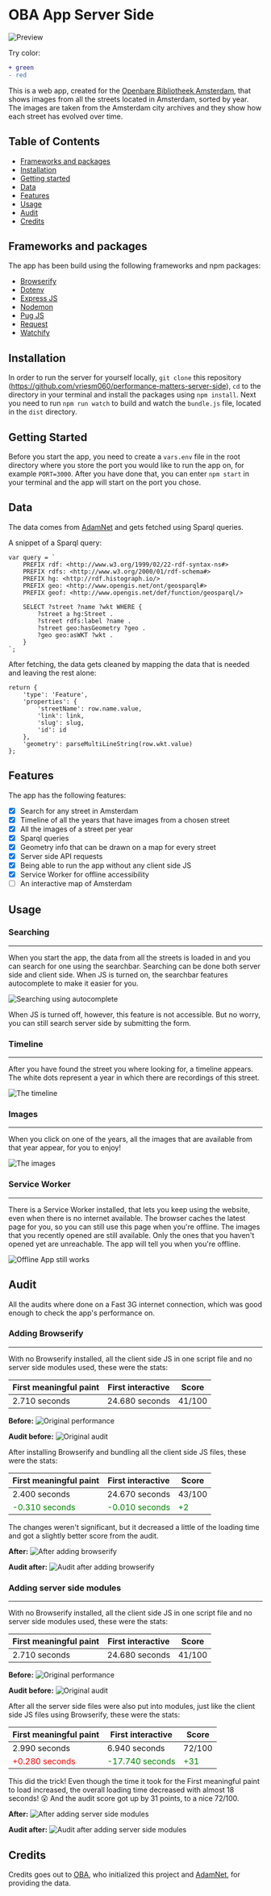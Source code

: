 # OBA App Server Side

![Preview](screenshots/preview.png)

Try color:

```diff
+ green
- red
```

This is a web app, created for the [Openbare Bibliotheek Amsterdam](https://www.oba.nl), that shows images from all the streets located in Amsterdam, sorted by year. The images are taken from the Amsterdam city archives and they show how each street has evolved over time.

## Table of Contents

* [Frameworks and packages](#frameworks-and-packages)
* [Installation](#installation)
* [Getting started](#getting-started)
* [Data](#data)
* [Features](#features)
* [Usage](#usage)
* [Audit](#audit)
* [Credits](#credits)

## Frameworks and packages

The app has been build using the following frameworks and npm packages:

* [Browserify](http://browserify.org/)
* [Dotenv](https://www.npmjs.com/package/dotenv)
* [Express JS](https://expressjs.com/)
* [Nodemon](https://nodemon.io/)
* [Pug JS](https://pugjs.org/)
* [Request](https://github.com/request/request)
* [Watchify](https://github.com/browserify/watchify)

## Installation

In order to run the server for yourself locally, `git clone` this repository (https://github.com/vriesm060/performance-matters-server-side), `cd` to the directory in your terminal and install the packages using `npm install`. Next you need to run `npm run watch` to build and watch the `bundle.js` file, located in the `dist` directory.

## Getting Started

Before you start the app, you need to create a `vars.env` file in the root directory where you store the port you would like to run the app on, for example `PORT=3000`. After you have done that, you can enter `npm start` in your terminal and the app will start on the port you chose.

## Data

The data comes from [AdamNet](http://www.adamnet.nl/) and gets fetched using Sparql queries.

A snippet of a Sparql query:
```
var query = `
	PREFIX rdf: <http://www.w3.org/1999/02/22-rdf-syntax-ns#>
	PREFIX rdfs: <http://www.w3.org/2000/01/rdf-schema#>
	PREFIX hg: <http://rdf.histograph.io/>
	PREFIX geo: <http://www.opengis.net/ont/geosparql#>
	PREFIX geof: <http://www.opengis.net/def/function/geosparql/>

	SELECT ?street ?name ?wkt WHERE {
		?street a hg:Street .
		?street rdfs:label ?name .
		?street geo:hasGeometry ?geo .
		?geo geo:asWKT ?wkt .
	}
`;
```

After fetching, the data gets cleaned by mapping the data that is needed and leaving the rest alone:

```
return {
	'type': 'Feature',
	'properties': {
		'streetName': row.name.value,
		'link': link,
		'slug': slug,
		'id': id
	},
	'geometry': parseMultiLineString(row.wkt.value)
};
```

## Features

The app has the following features:

* [x] Search for any street in Amsterdam
* [x] Timeline of all the years that have images from a chosen street
* [x] All the images of a street per year
* [x] Sparql queries
* [x] Geometry info that can be drawn on a map for every street
* [x] Server side API requests
* [x] Being able to run the app without any client side JS
* [x] Service Worker for offline accessibility
* [ ] An interactive map of Amsterdam

## Usage

### Searching
---

When you start the app, the data from all the streets is loaded in and you can search for one using the searchbar. Searching can be done both server side and client side. When JS is turned on, the searchbar features autocomplete to make it easier for you.

![Searching using autocomplete](screenshots/autocomplete.png)

When JS is turned off, however, this feature is not accessible. But no worry, you can still search server side by submitting the form.

### Timeline
---

After you have found the street you where looking for, a timeline appears. The white dots represent a year in which there are recordings of this street.

![The timeline](screenshots/timeline.png)

### Images
---

When you click on one of the years, all the images that are available from that year appear, for you to enjoy!

![The images](screenshots/images.png)

### Service Worker
---

There is a Service Worker installed, that lets you keep using the website, even when there is no internet available. The browser caches the latest page for you, so you can still use this page when you're offline. The images that you recently opened are still available. Only the ones that you haven't opened yet are unreachable. The app will tell you when you're offline.

![Offline App still works](screenshots/offline.png)

## Audit

All the audits where done on a Fast 3G internet connection, which was good enough to check the app's performance on.

### Adding Browserify
---

With no Browserify installed, all the client side JS in one script file and no server side modules used, these were the stats:

| First meaningful paint | First interactive | Score  |
| ---------------------- | ----------------- | ------ |
| 2.710 seconds          | 24.680 seconds    | 41/100 |

**Before:**
![Original performance](screenshots/original.png)

**Audit before:**
![Original audit](screenshots/audit-original.png)

After installing Browserify and bundling all the client side JS files, these were the stats:

| First meaningful paint | First interactive | Score  |
| ---------------------- | ----------------- | ------ |
| 2.400 seconds          | 24.670 seconds    | 43/100 |
| <font color="green">-0.310 seconds</font> | <span style="color:green;">-0.010 seconds</span> | <span style="color:green;">+2</span> |

The changes weren't significant, but it decreased a little of the loading time and got a slightly better score from the audit.

**After:**
![After adding browserify](screenshots/after-browserify.png)

**Audit after:**
![Audit after adding browserify](screenshots/audit-browserify.png)

### Adding server side modules
---

With no Browserify installed, all the client side JS in one script file and no server side modules used, these were the stats:

| First meaningful paint | First interactive | Score  |
| ---------------------- | ----------------- | ------ |
| 2.710 seconds          | 24.680 seconds    | 41/100 |

**Before:**
![Original performance](screenshots/original.png)

**Audit before:**
![Original audit](screenshots/audit-original.png)

After all the server side files were also put into modules, just like the client side JS files using Browserify, these were the stats:

| First meaningful paint | First interactive | Score  |
| ---------------------- | ----------------- | ------ |
| 2.990 seconds          | 6.940 seconds     | 72/100 |
| <span style="color:red;">+0.280 seconds</span> | <span style="color:green;">-17.740 seconds</span> | <span style="color:green;">+31</span> |

This did the trick! Even though the time it took for the First meaningful paint to load increased, the overall loading time decreased with almost 18 seconds! :open_mouth: And the audit score got up by 31 points, to a nice 72/100.

**After:**
![After adding server side modules](screenshots/after-modules.png)

**Audit after:**
![Audit after adding server side modules](screenshots/audit-modules.png)

## Credits

Credits goes out to [OBA](https://www.oba.nl), who initialized this project and [AdamNet](http://www.adamnet.nl/), for providing the data.
